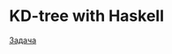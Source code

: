# KD-tree with Haskell

[Задача](https://drive.google.com/file/d/1zRr1yhRCBmfK523Y4_IuqRFFjbQU3q_o/view?usp=sharing)